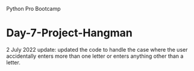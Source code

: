 Python Pro Bootcamp
# Day-7-Project-Hangman
2 July 2022 update: updated the code to handle the case where the user accidentally enters more than one letter or enters anything other than a letter.
